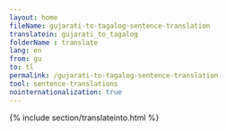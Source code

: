 ```yaml
---
layout: home
fileName: gujarati-to-tagalog-sentence-translation
translatein: gujarati_to_tagalog
folderName : translate
lang: en
from: gu
to: tl
permalink: /gujarati-to-tagalog-sentence-translation
tool: sentence-translations
nointernationalization: true
---
```

{% include section/translateinto.html %}
